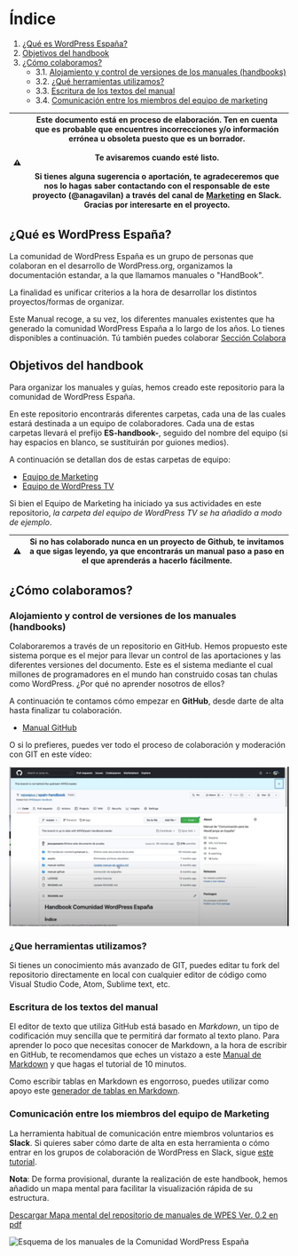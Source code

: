 
# Índice

1. [¿Qué es WordPress España?](#paso-1)
2. [Objetivos del handbook](#paso-2)
3. [¿Cómo colaboramos?](#paso-3)
	* 3.1. [Alojamiento y control de versiones de los manuales (handbooks)](#paso-3-1)
	* 3.2. [¿Qué herramientas utilizamos?](#paso-3-2)
	* 3.3. [Escritura de los textos del manual](#paso-3-3)
	* 3.4. [Comunicación entre los miembros del equipo de marketing](#paso-3-4)

| ⚠️ | Este documento está en proceso de elaboración. Ten en cuenta que es probable que encuentres incorrecciones y/o información errónea u obsoleta puesto que es un borrador. <br><br>Te avisaremos cuando esté listo. <br><br>Si tienes alguna sugerencia o aportación, te agradeceremos que nos lo hagas saber **contactando con el responsable de este proyecto (@anagavilan) a través del canal de [Marketing](https://wpes.slack.com/archives/C2MA1HA20) en Slack**. Gracias por interesarte en el proyecto. | 
|-----------|--|

## <a name="paso-1">¿Qué es WordPress España?</a>

La comunidad de WordPress España es un grupo de personas que colaboran en el desarrollo de WordPress.org, organizamos la documentación estandar, a la que llamamos manuales o "HandBook".

La finalidad es unificar criterios a la hora de desarrollar los distintos proyectos/formas de organizar.

Este Manual recoge, a su vez, los diferentes manuales existentes que ha generado la comunidad WordPress España a lo largo de los años. Lo tienes disponibles a continuación.
Tú también puedes colaborar [Sección Colabora](https://es.wordpress.org/colabora/)

## <a name="paso-2">Objetivos del handbook</a>

Para organizar los manuales y guías, hemos creado este repositorio para la comunidad de WordPress España.

En este repositorio encontrarás diferentes carpetas, cada una de las cuales estará destinada a un equipo de colaboradores. Cada una de estas carpetas llevará el prefijo **ES-handbook-**, seguido del nombre del equipo (si hay espacios en blanco, se sustituirán por guiones medios).

A continuación se detallan dos de estas carpetas de equipo:

- [Equipo de Marketing](marketing/)
- [Equipo de WordPress TV](tv/)

Si bien el Equipo de Marketing ha iniciado ya sus actividades en este repositorio, *la carpeta del equipo de WordPress TV se ha añadido a modo de ejemplo*.

| ⚠️ | Si no has colaborado nunca en un proyecto de Github, te invitamos a que sigas leyendo, ya que encontrarás un manual paso a paso en el que aprenderás a hacerlo fácilmente. | 
|-----------|--|

## <a name="paso-3">¿Cómo colaboramos?</a>

### <a name="paso-3-1">Alojamiento y control de versiones de los manuales (handbooks)</a>

Colaboraremos a través de un repositorio en GitHub. Hemos propuesto este sistema porque es el mejor para llevar un control de las aportaciones y las diferentes versiones del documento. Este es el sistema mediante el cual millones de programadores en el mundo han construido cosas tan chulas como WordPress. ¿Por qué no aprender nosotros de ellos?

A continuación te contamos cómo empezar en **GitHub**, desde darte de alta hasta finalizar tu colaboración.

- [Manual GitHub](equipo/github/index.md)

O si lo prefieres, puedes ver todo el proceso de colaboración y moderación con GIT en este vídeo:

[![Video-tutorial colaboración GitHub](/assets/captura-pantalla-video-tutorial.png)](https://www.youtube.com/embed/24YJJH8j69w)

### <a name="paso-3-2">¿Que herramientas utilizamos?</a>

Si tienes un conocimiento más avanzado de GIT, puedes editar tu fork del repositorio directamente en local con cualquier editor de código como Visual Studio Code, Atom, Sublime text, etc.

### <a name="paso-3-3">Escritura de los textos del manual</a>

El editor de texto que utiliza GitHub está basado en *Markdown*, un tipo de codificación muy sencilla que te permitirá dar formato al texto plano. Para aprender lo poco que necesitas conocer de Markdown, a la hora de escribir en GitHub, te recomendamos que eches un vistazo a este [Manual de Markdown](https://commonmark.org/help/) y que hagas el tutorial de 10 minutos.

Como escribir tablas en Markdown es engorroso, puedes utilizar como apoyo este [generador de tablas en Markdown](https://www.tablesgenerator.com/markdown_tables).

### <a name="paso-3-4">Comunicación entre los miembros del equipo de Marketing</a>

La herramienta habitual de comunicación entre miembros voluntarios es **Slack**. Si quieres saber cómo darte de alta en esta herramienta o cómo entrar en los grupos de colaboración de WordPress en Slack, sigue [este tutorial](https://es.wordpress.org/guias/chat/).

**Nota**: De forma provisional, durante la realización de este handbook, hemos añadido un mapa mental para facilitar la visualización rápida de su estructura.

[Descargar Mapa mental del repositorio de manuales de WPES Ver. 0.2 en pdf](assets/Mapa-mental-WPES-V-0_3.pdf)

![Esquema de los manuales de la Comunidad WordPress España](assets/Mapa-mental-WPES-V-0_3.png)
